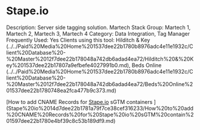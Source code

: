 # Stape.io

Description: Server side tagging solution.
Martech Stack Group: Martech 1, Martech 2, Martech 3, Martech 4
Category: Data Integration, Tag Manager
Frequently Used: Yes
Clients using this tool: Hilditch & Key (../../Paid%20Media%20Home%201537dee22b1780b8976adc4e11e1932c/Client%20Database%20-%20Master%2012f7dee22b178048a742db6adad4ea72/Hilditch%20&%20Key%201537dee22b17807a9efbefe4027991b0.md), Beds Online (../../Paid%20Media%20Home%201537dee22b1780b8976adc4e11e1932c/Client%20Database%20-%20Master%2012f7dee22b178048a742db6adad4ea72/Beds%20Online%201537dee22b1780748ea2fca477b9c373.md)

[How to add CNAME Records for [Stape.io](http://Stape.io) sGTM containers ](Stape%20io%2014d7dee22b1781a79f7ce38cef316233/How%20to%20add%20CNAME%20Records%20for%20Stape%20io%20sGTM%20contain%201597dee22b1780e4bf39c8c53b189df9.md)